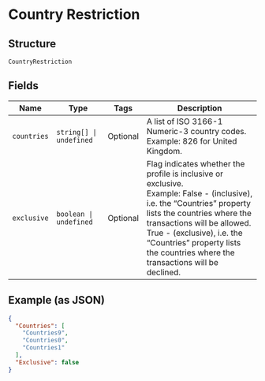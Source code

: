 
# Country Restriction

## Structure

`CountryRestriction`

## Fields

| Name | Type | Tags | Description |
|  --- | --- | --- | --- |
| `countries` | `string[] \| undefined` | Optional | A list of ISO 3166-1 Numeric-3 country codes.<br>Example: 826 for United Kingdom. |
| `exclusive` | `boolean \| undefined` | Optional | Flag indicates whether the profile is inclusive or exclusive.<br>Example: False - (inclusive), i.e. the “Countries” property lists the countries where the transactions will be allowed.<br>True - (exclusive), i.e. the “Countries” property lists the countries where the transactions will be declined. |

## Example (as JSON)

```json
{
  "Countries": [
    "Countries9",
    "Countries0",
    "Countries1"
  ],
  "Exclusive": false
}
```

